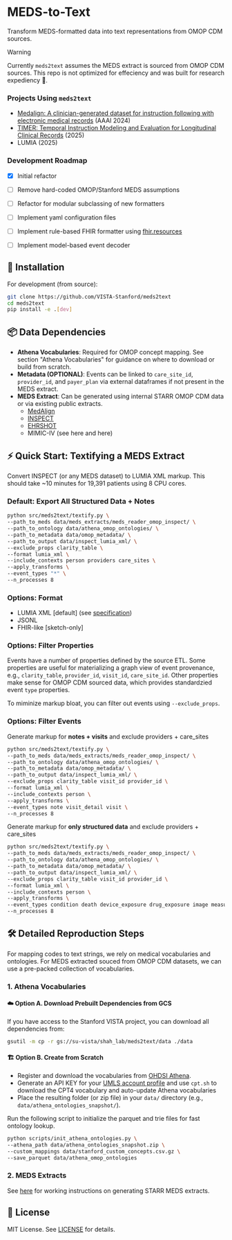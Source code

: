 # MEDS-to-Text
Transform MEDS-formatted data into text representations from OMOP CDM sources.

> [!WARNING]
> Currently `meds2text` assumes the MEDS extract is sourced from OMOP CDM sources.
> This repo is not optimized for effeciency and was built for research expediency 🤪.

### Projects Using `meds2text`

- [Medalign: A clinician-generated dataset for instruction following with electronic medical records](https://ojs.aaai.org/index.php/AAAI/article/view/30205) (AAAI 2024)
- [TIMER: Temporal Instruction Modeling and Evaluation for Longitudinal Clinical Records](https://arxiv.org/abs/2503.04176) (2025)
- LUMIA (2025)

### Development Roadmap
- [x] Initial refactor
- [ ] Remove hard-coded OMOP/Stanford MEDS assumptions
- [ ] Refactor for modular subclassing of new formatters
- [ ] Implement yaml configuration files 
- [ ] Implement rule-based FHIR formatter using [fhir.resources](https://github.com/nazrulworld/fhir.resources)
- [ ] Implement model-based event decoder 


## 🚀 Installation

For development (from source):

```bash
git clone https://github.com/VISTA-Stanford/meds2text
cd meds2text
pip install -e .[dev]
```

## 📦 Data Dependencies

- **Athena Vocabularies**: Required for OMOP concept mapping. See section "Athena Vocabularies" for guidance on where to download or build from scratch.
- **Metadata (OPTIONAL)**: Events can be linked to `care_site_id`, `provider_id`, and `payer_plan` via external dataframes if not present in the MEDS extract.
- **MEDS Extract**: Can be generated using internal STARR OMOP CDM data or via existing public extracts.
  - [MedAlign](https://stanford.redivis.com/datasets/48nr-frxd97exb)
  - [INSPECT](https://stanford.redivis.com/datasets/dzc6-9jyt6gapt)
  - [EHRSHOT](https://stanford.redivis.com/datasets/53gc-8rhx41kgt)
  - MIMIC-IV (see here and here) 	

## ⚡ Quick Start: Textifying a MEDS Extract

Convert INSPECT (or any MEDS dataset) to LUMIA XML markup. This should take ~10 minutes for 19,391 patients using 8 CPU cores.

### Default: Export All Structured Data + Notes

```bash
python src/meds2text/textify.py \
--path_to_meds data/meds_extracts/meds_reader_omop_inspect/ \
--path_to_ontology data/athena_omop_ontologies/ \
--path_to_metadata data/omop_metadata/ \
--path_to_output data/inspect_lumia_xml/ \
--exclude_props clarity_table \
--format lumia_xml \
--include_contexts person providers care_sites \
--apply_transforms \
--event_types "*" \
--n_processes 8 
```

### Options: Format

- LUMIA XML \[default\]  (see [specification](docs/markup.md))  
- JSONL 
- FHIR-like [sketch-only]

### Options: Filter Properties

Events have a number of properties defined by the source ETL. Some properties are useful for materializing a graph view of event provenance, e.g., `clarity_table`, `provider_id`, `visit_id`, `care_site_id`. Other properties make sense for OMOP CDM sourced data, which provides standardzied event `type` properties. 

To miminize markup bloat, you can filter out events using `--exclude_props`.

### Options: Filter Events

Generate markup for **notes + visits** and exclude providers + care_sites

```bash
python src/meds2text/textify.py \
--path_to_meds data/meds_extracts/meds_reader_omop_inspect/ \
--path_to_ontology data/athena_omop_ontologies/ \
--path_to_metadata data/omop_metadata/ \
--path_to_output data/inspect_lumia_xml/ \
--exclude_props clarity_table visit_id provider_id \
--format lumia_xml \
--include_contexts person \
--apply_transforms \
--event_types note visit_detail visit \
--n_processes 8
```

Generate markup for **only structured data** and exclude providers + care_sites


```bash
python src/meds2text/textify.py \
--path_to_meds data/meds_extracts/meds_reader_omop_inspect/ \
--path_to_ontology data/athena_omop_ontologies/ \
--path_to_metadata data/omop_metadata/ \
--path_to_output data/inspect_lumia_xml/ \
--exclude_props clarity_table visit_id provider_id \
--format lumia_xml \
--include_contexts person \
--apply_transforms \
--event_types condition death device_exposure drug_exposure image measurement observation procedure visit visit_detail \
--n_processes 8
```

## 🛠️ Detailed Reproduction Steps

For mapping codes to text strings, we rely on medical vocabularies and ontologies. For MEDS extracted souced from OMOP CDM datasets, we can use a pre-packed collection of vocabularies.

### 1. Athena Vocabularies

#### ☁️ Option A. Download Prebuilt Dependencies from GCS

If you have access to the Stanford VISTA project, you can download all dependencies from:

```bash
gsutil -m cp -r gs://su-vista/shah_lab/meds2text/data ./data
```

#### 🏗️ Option B. Create from Scratch

- Register and download the vocabularies from [OHDSI Athena](https://athena.ohdsi.org/vocabulary/list).
- Generate an API KEY for your [UMLS account profile](https://uts.nlm.nih.gov/uts.html#profile) and use `cpt.sh` to download the CPT4 vocabulary and auto-update Athena vocabularies
- Place the resulting folder (or zip file) in your `data/` directory (e.g., `data/athena_ontologies_snapshot/`).

Run the following script to initialize the parquet and trie files for fast ontology lookup.

```bash
python scripts/init_athena_ontologies.py \
--athena_path data/athena_ontologies_snapshot.zip \
--custom_mappings data/stanford_custom_concepts.csv.gz \
--save_parquet data/athena_omop_ontologies
```

### 2. MEDS Extracts

See [here](https://github.com/VISTA-Stanford/ehr-tumorboard?tab=readme-ov-file#examples) for working instructions on generating STARR MEDS extracts.

## 📄 License

MIT License. See [LICENSE](LICENSE) for details.


